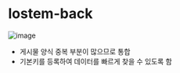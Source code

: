 # lostem-back


![image](https://github.com/LK-loty/lostem-back/assets/110155447/c919365b-ab8f-41a6-bc56-8a29934238d2)

- 게시물 양식 중복 부분이 많으므로 통합
- 기본키를 등록하여 데이터를 빠르게 찾을 수 있도록 함
